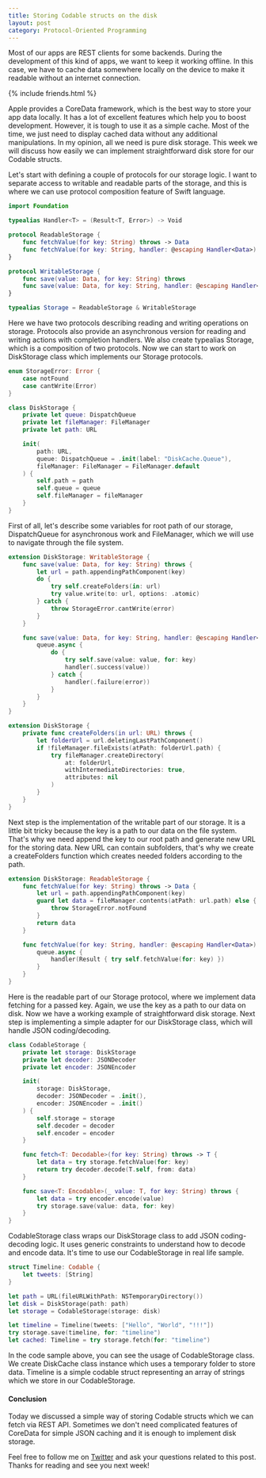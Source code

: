 ```yaml
---
title: Storing Codable structs on the disk
layout: post
category: Protocol-Oriented Programming
---
```


Most of our apps are REST clients for some backends. During the development of this kind of apps, we want to keep it working offline. In this case, we have to cache data somewhere locally on the device to make it readable without an internet connection. 

{% include friends.html %}

Apple provides a CoreData framework, which is the best way to store your app data locally. It has a lot of excellent features which help you to boost development. However, it is tough to use it as a simple cache. Most of the time, we just need to display cached data without any additional manipulations. In my opinion, all we need is pure disk storage. This week we will discuss how easily we can implement straightforward disk store for our Codable structs.

Let's start with defining a couple of protocols for our storage logic. I want to separate access to writable and readable parts of the storage, and this is where we can use protocol composition feature of Swift language.

```swift
import Foundation

typealias Handler<T> = (Result<T, Error>) -> Void

protocol ReadableStorage {
    func fetchValue(for key: String) throws -> Data
    func fetchValue(for key: String, handler: @escaping Handler<Data>)
}

protocol WritableStorage {
    func save(value: Data, for key: String) throws
    func save(value: Data, for key: String, handler: @escaping Handler<Data>)
}

typealias Storage = ReadableStorage & WritableStorage
```

Here we have two protocols describing reading and writing operations on storage. Protocols also provide an asynchronous version for reading and writing actions with completion handlers. We also create typealias Storage, which is a composition of two protocols. Now we can start to work on DiskStorage class which implements our Storage protocols.

```swift
enum StorageError: Error {
    case notFound
    case cantWrite(Error)
}

class DiskStorage {
    private let queue: DispatchQueue
    private let fileManager: FileManager
    private let path: URL

    init(
        path: URL,
        queue: DispatchQueue = .init(label: "DiskCache.Queue"),
        fileManager: FileManager = FileManager.default
    ) {
        self.path = path
        self.queue = queue
        self.fileManager = fileManager
    }
}
```

First of all, let's describe some variables for root path of our storage, DispatchQueue for asynchronous work and FileManager, which we will use to navigate through the file system.

```swift
extension DiskStorage: WritableStorage {
    func save(value: Data, for key: String) throws {
        let url = path.appendingPathComponent(key)
        do {
            try self.createFolders(in: url)
            try value.write(to: url, options: .atomic)
        } catch {
            throw StorageError.cantWrite(error)
        }
    }

    func save(value: Data, for key: String, handler: @escaping Handler<Data>) {
        queue.async {
            do {
                try self.save(value: value, for: key)
                handler(.success(value))
            } catch {
                handler(.failure(error))
            }
        }
    }
}

extension DiskStorage {
    private func createFolders(in url: URL) throws {
        let folderUrl = url.deletingLastPathComponent()
        if !fileManager.fileExists(atPath: folderUrl.path) {
            try fileManager.createDirectory(
                at: folderUrl,
                withIntermediateDirectories: true,
                attributes: nil
            )
        }
    }
}
```

Next step is the implementation of the writable part of our storage. It is a little bit tricky because the key is a path to our data on the file system. That's why we need append the key to our root path and generate new URL for the storing data. New URL can contain subfolders, that's why we create a createFolders function which creates needed folders according to the path.

```swift
extension DiskStorage: ReadableStorage {
    func fetchValue(for key: String) throws -> Data {
        let url = path.appendingPathComponent(key)
        guard let data = fileManager.contents(atPath: url.path) else {
            throw StorageError.notFound
        }
        return data
    }

    func fetchValue(for key: String, handler: @escaping Handler<Data>) {
        queue.async {
            handler(Result { try self.fetchValue(for: key) })
        }
    }
}
```

Here is the readable part of our Storage protocol, where we implement data fetching for a passed key. Again, we use the key as a path to our data on disk. Now we have a working example of straightforward disk storage. Next step is implementing a simple adapter for our DiskStorage class, which will handle JSON coding/decoding.

```swift
class CodableStorage {
    private let storage: DiskStorage
    private let decoder: JSONDecoder
    private let encoder: JSONEncoder

    init(
        storage: DiskStorage,
        decoder: JSONDecoder = .init(),
        encoder: JSONEncoder = .init()
    ) {
        self.storage = storage
        self.decoder = decoder
        self.encoder = encoder
    }

    func fetch<T: Decodable>(for key: String) throws -> T {
        let data = try storage.fetchValue(for: key)
        return try decoder.decode(T.self, from: data)
    }

    func save<T: Encodable>(_ value: T, for key: String) throws {
        let data = try encoder.encode(value)
        try storage.save(value: data, for: key)
    }
}
```

CodableStorage class wraps our DiskStorage class to add JSON coding-decoding logic. It uses generic constraints to understand how to decode and encode data. It's time to use our CodableStorage in real life sample.

```swift
struct Timeline: Codable {
    let tweets: [String]
}

let path = URL(fileURLWithPath: NSTemporaryDirectory())
let disk = DiskStorage(path: path)
let storage = CodableStorage(storage: disk)

let timeline = Timeline(tweets: ["Hello", "World", "!!!"])
try storage.save(timeline, for: "timeline")
let cached: Timeline = try storage.fetch(for: "timeline")
```

In the code sample above, you can see the usage of CodableStorage class. We create DiskCache class instance which uses a temporary folder to store data. Timeline is a simple codable struct representing an array of strings which we store in our CodableStorage.

#### Conclusion
Today we discussed a simple way of storing Codable structs which we can fetch via REST API. Sometimes we don't need complicated features of CoreData for simple JSON caching and it is enough to implement disk storage.

Feel free to follow me on [Twitter](https://twitter.com/mecid) and ask your questions related to this post. Thanks for reading and see you next week!

